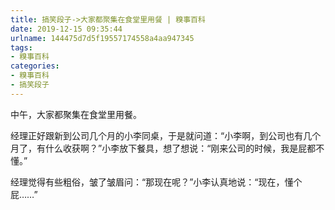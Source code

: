 ```yaml
---
title: 搞笑段子->大家都聚集在食堂里用餐 | 糗事百科
date: 2019-12-15 09:35:44
urlname: 144475d7d5f19557174558a4aa947345
tags: 
- 糗事百科
categories:
- 糗事百科
- 搞笑段子
---
```

中午，大家都聚集在食堂里用餐。

经理正好跟新到公司几个月的小李同桌，于是就问道：“小李啊，到公司也有几个月了，有什么收获啊？”小李放下餐具，想了想说：“刚来公司的时候，我是屁都不懂。”

经理觉得有些粗俗，皱了皱眉问：“那现在呢？”小李认真地说：“现在，懂个屁……”


